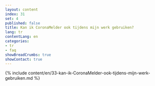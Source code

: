 ```yaml
---
layout: content
index: 31
set: 4
published: false
title: Kan ik CoronaMelder ook tijdens mijn werk gebruiken?
lang: tr
contentLang: en
categories:
- tr
- faq
showBreadCrumbs: true
showContact: true
---
```

{% include content/en/33-kan-ik-CoronaMelder-ook-tijdens-mijn-werk-gebruiken.md %}

